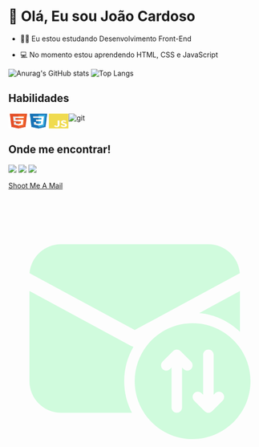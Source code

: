   <h1>👋 Olá, Eu sou João Cardoso</h1>
  
- 👨‍💻 Eu estou estudando Desenvolvimento Front-End

- 💻 No momento estou aprendendo HTML, CSS e JavaScript

![Anurag's GitHub stats](https://github-readme-stats.vercel.app/api?username=Jp-Cardoso360&show_icons=true&theme=radical)
![Top Langs](https://github-readme-stats.vercel.app/api/top-langs/?username=Jp-Cardoso360&hide_progress=true,icons=true&theme=radical)

   <h2>Habilidades</h2>
<div style ="display:flex;">
<img align="center" height="30" width="40" alt="html5" src="https://raw.githubusercontent.com/devicons/devicon/master/icons/html5/html5-original.svg" style="max-width: 100%;">
<img align="center" height="30" width="40" alt="css3" src="https://raw.githubusercontent.com/devicons/devicon/master/icons/css3/css3-original.svg" style="max-width: 100%;">
<img align="center" height="30" width="40" alt="javascript" src="https://raw.githubusercontent.com/devicons/devicon/master/icons/javascript/javascript-plain.svg" style="max-width: 100%;">
<img align="center" height="30" width="40" alt="git" src="https://camo.githubusercontent.com/dc9e7e657b4cd5ba7d819d1a9ce61434bd0ddbb94287d7476b186bd783b62279/68747470733a2f2f63646e2e6a7364656c6976722e6e65742f67682f64657669636f6e732f64657669636f6e2f69636f6e732f6769742f6769742d6f726967696e616c2e737667" data-canonical-src="https://cdn.jsdelivr.net/gh/devicons/devicon/icons/git/git-original.svg" style="max-width: 100%;">
</div>


  <h2>Onde me encontrar!</h2>
<a href="#" rel="nofollow"><img src="https://camo.githubusercontent.com/4cbbe1766c46cbcdb21dd764eddd7f1a30922bb05fce2dcd34f602fde634e79e/68747470733a2f2f692e696d6775722e636f6d2f4d796d413433492e706e67" style="max-width: 100%;"></a>
<a href="#" rel="nofollow"><img src="https://camo.githubusercontent.com/c00f87aeebbec37f3ee0857cc4c20b21fefde8a96caf4744383ebfe44a47fe3f/68747470733a2f2f696d672e736869656c64732e696f2f62616467652f2d4c696e6b6564496e2d2532333030373742353f7374796c653d666f722d7468652d6261646765266c6f676f3d6c696e6b6564696e266c6f676f436f6c6f723d7768697465" data-canonical-src="https://img.shields.io/badge/-LinkedIn-%230077B5?style=for-the-badge&amp;logo=linkedin&amp;logoColor=white" style="max-width: 100%;"></a>
<a href="cardoso20.jp@gmail.com"><img src="https://camo.githubusercontent.com/927d6b3961fa048ff7303daf291cb5869dfa25018997cf8c1373c2f6a85b1458/68747470733a2f2f696d672e736869656c64732e696f2f62616467652f2d476d61696c2d2532333333333f7374796c653d666f722d7468652d6261646765266c6f676f3d676d61696c266c6f676f436f6c6f723d7768697465" data-canonical-src="https://img.shields.io/badge/-Gmail-%23333?style=for-the-badge&amp;logo=gmail&amp;logoColor=white" style="max-width: 100%;"></a>
<a class="social-mail" href="mailto:edeworonyedika@gmail.com" target="_blank"><div class="box"><p>Shoot Me A Mail</p><svg fill="#d0fbdd" xmlns="http://www.w3.org/2000/svg" viewBox="0 0 48 48" class="mail"><path d="M24 25.29L4.02 14.5C4.28 11.42 6.86 9 10 9h28c3.14 0 5.72 2.42 5.98 5.5L24 25.29zM23.76 28.48C22.64 30.4 22 32.62 22 35c0 2.16.53 4.2 1.47 6H10c-3.31 0-6-2.69-6-6V17.89l19.29 10.43C23.44 28.4 23.6 28.46 23.76 28.48zM44 17.89v7.74c-2.04-1.97-4.73-3.28-7.72-3.56L44 17.89zM46 35c0 6.075-4.925 11-11 11s-11-4.925-11-11 4.925-11 11-11S46 28.925 46 35zM34.707 31.293l-2-2c-.391-.391-1.023-.391-1.414 0l-2 2c-.391.391-.391 1.023 0 1.414s1.023.391 1.414 0L31 32.414V40c0 .553.447 1 1 1s1-.447 1-1v-7.586l.293.293C33.488 32.902 33.744 33 34 33s.512-.098.707-.293C35.098 32.316 35.098 31.684 34.707 31.293zM40.707 37.293c-.391-.391-1.023-.391-1.414 0L39 37.586V30c0-.553-.447-1-1-1s-1 .447-1 1v7.586l-.293-.293c-.391-.391-1.023-.391-1.414 0s-.391 1.023 0 1.414l2 2C37.488 40.902 37.744 41 38 41s.512-.098.707-.293l2-2C41.098 38.316 41.098 37.684 40.707 37.293z"></path></svg></div></a>

